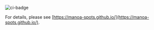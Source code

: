 ![ci-badge](https://github.com/manoa-spots/manoa-spots-app/workflows/manoa-spots/badge.svg)


For details, please see [https://manoa-spots.github.io/](https://manoa-spots.github.io/).
